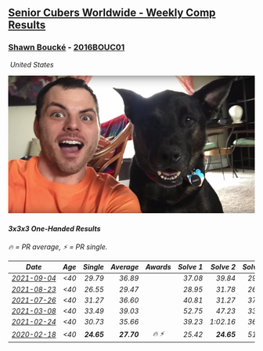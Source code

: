 <style>table {white-space: nowrap;}</style>
<link rel="stylesheet" type="text/css" href="/scw-comp/css/flags.css" />

## [Senior Cubers Worldwide - Weekly Comp Results](/scw-comp/results/)
### [Shawn Boucké](README.md) - [2016BOUC01](https://www.worldcubeassociation.org/persons/2016BOUC01?event=333oh)

<i class="flag flag-US" />&nbsp;United States

![Shawn Boucké](1471010375.png)

#### 3x3x3 One-Handed Results

<span style="white-space: nowrap;">🔥 = PR average</span>, <span style="white-space: nowrap;">⚡ = PR single</span>.

| Date | Age | Single | Average | Awards | Solve 1 | Solve 2 | Solve 3 | Solve 4 | Solve 5 | Video |
| :--: | :--: | --: | --: | :--: | --: | --: | --: | --: | --: | :-- |
| [2021-09-04](../../results/2021-09-04/333oh.md) | <40 | 29.79 | 36.89 |  | 37.08 | 39.84 | 29.79 | 33.76 | DNF | [Desktop](https://www.facebook.com/events/208105634636421/permalink/208752121238439) / [Mobile](https://m.facebook.com/events/208105634636421?view=permalink&id=208752121238439) |
| [2021-08-23](../../results/2021-08-23/333oh.md) | <40 | 26.55 | 29.47 |  | 28.95 | 31.78 | 26.55 | 27.67 | 36.16 | [Desktop](https://www.facebook.com/events/992549044856331/permalink/1001745673936668) / [Mobile](https://m.facebook.com/events/992549044856331?view=permalink&id=1001745673936668) |
| [2021-07-26](../../results/2021-07-26/333oh.md) | <40 | 31.27 | 36.60 |  | 40.81 | 31.27 | 37.27 | 34.30 | 38.24 | [Desktop](https://www.facebook.com/events/345405150546336/permalink/347196520367199) / [Mobile](https://m.facebook.com/events/345405150546336?view=permalink&id=347196520367199) |
| [2021-03-08](../../results/2021-03-08/333oh.md) | <40 | 33.49 | 39.03 |  | 52.75 | 47.23 | 33.96 | 35.91 | 33.49 | [Desktop](https://www.facebook.com/events/286026952942446/permalink/288712906007184) / [Mobile](https://m.facebook.com/events/286026952942446?view=permalink&id=288712906007184) |
| [2021-02-24](../../results/2021-02-24/333oh.md) | <40 | 30.73 | 35.66 |  | 39.23 | 1:02.16 | 36.89 | 30.73 | 30.87 | [Desktop](https://www.facebook.com/events/256148192722702/permalink/257856055885249) / [Mobile](https://m.facebook.com/events/256148192722702?view=permalink&id=257856055885249) |
| [2020-02-18](../../results/2020-02-18/333oh.md) | <40 | **24.65** | **27.70** | 🔥 ⚡ | 25.42 | **24.65** | 51.36 | 29.41 | 28.28 | [Desktop](https://www.facebook.com/events/1618332754973681/permalink/1621909717949318) / [Mobile](https://m.facebook.com/events/1618332754973681?view=permalink&id=1621909717949318) |


<!-- Global site tag (gtag.js) - Google Analytics -->
<script async src="https://www.googletagmanager.com/gtag/js?id=UA-86348435-3"></script>
<script>window.dataLayer = window.dataLayer || []; function gtag() {dataLayer.push(arguments);} gtag('js', new Date()); gtag('config', 'UA-86348435-3');</script>
